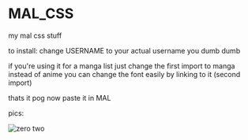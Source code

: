 # MAL_CSS
my mal css stuff


to install: change USERNAME to your actual username you dumb dumb


if you're using it for a manga list just change the first import to manga instead of anime
you can change the font easily by linking to it (second import)

thats it pog now paste it in MAL


pics:


![zero two](https://i.imgur.com/HpXbeDl.png)
